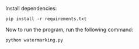 Install dependencies:
```console
pip install -r requirements.txt
```

Now to run the program, run the following command:

```console
python watermarking.py
```
